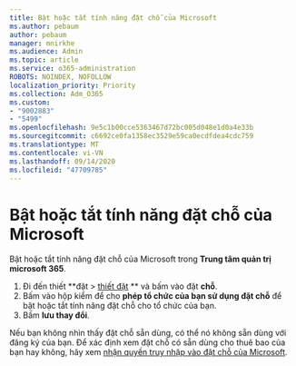 ```yaml
---
title: Bật hoặc tắt tính năng đặt chỗ của Microsoft
ms.author: pebaum
author: pebaum
manager: mnirkhe
ms.audience: Admin
ms.topic: article
ms.service: o365-administration
ROBOTS: NOINDEX, NOFOLLOW
localization_priority: Priority
ms.collection: Adm_O365
ms.custom:
- "9002883"
- "5499"
ms.openlocfilehash: 9e5c1b00cce5363467d72bc005d048e1d0a4e33b
ms.sourcegitcommit: c6692ce0fa1358ec3529e59ca0ecdfdea4cdc759
ms.translationtype: MT
ms.contentlocale: vi-VN
ms.lasthandoff: 09/14/2020
ms.locfileid: "47709785"
---
```

# <a name="enable-or-disable-microsoft-bookings"></a>Bật hoặc tắt tính năng đặt chỗ của Microsoft

Bật hoặc tắt tính năng đặt chỗ của Microsoft trong **Trung tâm quản trị microsoft 365**.

1. Đi đến thiết **đặt > [thiết đặt](https://admin.microsoft.com/Adminportal/Home?source=applauncher#/Settings/Services) ** và bấm vào đặt **chỗ**.
2. Bấm vào hộp kiểm để cho **phép tổ chức của bạn sử dụng đặt chỗ** để bật hoặc tắt tính năng đặt chỗ cho tổ chức của bạn.
3. Bấm **lưu thay đổi**.

Nếu bạn không nhìn thấy đặt chỗ sẵn dùng, có thể nó không sẵn dùng với đăng ký của bạn. Để xác định xem đặt chỗ có sẵn dùng cho thuê bao của bạn hay không, hãy xem [nhận quyền truy nhập vào đặt chỗ của Microsoft](https://support.microsoft.com/en-us/office/get-access-to-microsoft-bookings-5382dc07-aaa5-45c9-8767-502333b214ce).
